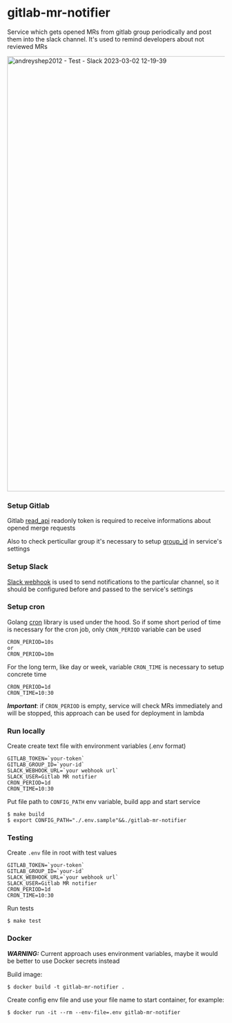# gitlab-mr-notifier

Service which gets opened MRs from gitlab group periodically and post them into the slack channel. It's used to remind developers about not reviewed MRs

<img width="1008" alt="andreyshep2012 - Test - Slack 2023-03-02 12-19-39" src="https://user-images.githubusercontent.com/30069672/222518158-d605712a-07b3-456f-b4c0-7bb5ee46170e.png">

### Setup Gitlab

Gitlab [read_api](https://docs.gitlab.com/ee/user/project/settings/project_access_tokens.html#create-a-project-access-token) readonly token is required to receive informations about opened merge requests

Also to check perticullar group it's necessary to setup [group_id](https://docs.gitlab.com/ee/user/group/) in service's settings


### Setup Slack

[Slack webhook](https://api.slack.com/messaging/webhooks) is used to send notifications to the particular channel, so it should be configured before and passed to the service's settings

### Setup cron

Golang [cron](github.com/go-co-op/gocron) library is used under the hood. So if some short period of time is necessary for the cron job, only `CRON_PERIOD` variable can be used 

```
CRON_PERIOD=10s
or
CRON_PERIOD=10m
```

For the long term, like day or week, variable `CRON_TIME` is necessary to setup concrete time

```
CRON_PERIOD=1d
CRON_TIME=10:30
```

_**Important**_: if `CRON_PERIOD` is empty, service will check MRs immediately and will be stopped, this approach can be used for deployment in lambda

### Run locally

Create create text file with environment variables (.env format)

```
GITLAB_TOKEN=`your-token`
GITLAB_GROUP_ID=`your-id`
SLACK_WEBHOOK_URL=`your webhook url`
SLACK_USER=Gitlab MR notifier
CRON_PERIOD=1d
CRON_TIME=10:30
```

Put file path to `CONFIG_PATH` env variable, build app and start service

```
$ make build
$ export CONFIG_PATH="./.env.sample"&&./gitlab-mr-notifier
```


### Testing

Create `.env` file in root with test values

```
GITLAB_TOKEN=`your-token`
GITLAB_GROUP_ID=`your-id`
SLACK_WEBHOOK_URL=`your webhook url`
SLACK_USER=Gitlab MR notifier
CRON_PERIOD=1d
CRON_TIME=10:30
```

Run tests

```
$ make test
```

### Docker

**_WARNING:_** Current approach uses environment variables, maybe it would be better to use Docker secrets instead

Build image:

```
$ docker build -t gitlab-mr-notifier .
```

Create config env file and use your file name to start container, for example:

```
$ docker run -it --rm --env-file=.env gitlab-mr-notifier
```
